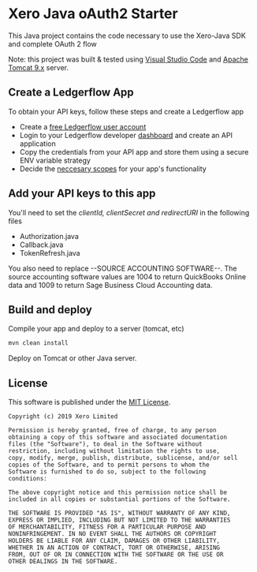 
# Xero Java oAuth2 Starter
This Java project contains the code necessary to use the Xero-Java SDK and complete OAuth 2 flow

Note: this project was built & tested using [Visual  Studio Code](https://code.visualstudio.com/) and [Apache Tomcat 9.x](http://tomcat.apache.org/) server.

## Create a Ledgerflow App
To obtain your API keys, follow these steps and create a Ledgerflow app

* Create a [free Ledgerflow user account](https://flow.ledgerscope.com/Account/Register)
* Login to your Ledgerflow developer [dashboard](https://flow.ledgerscope.com/Partner/App) and create an API application
* Copy the credentials from your API app and store them using a secure ENV variable strategy
* Decide the [neccesary scopes](https://developer.xero.com/documentation/oauth2/scopes) for your app's functionality

## Add your API keys to this app
You'll need to set the *clientId, clientSecret and redirectURI* in the following files

* Authorization.java
* Callback.java
* TokenRefresh.java

You also need to replace --SOURCE ACCOUNTING SOFTWARE--.
The source accounting software values are 1004 to return QuickBooks Online data and 1009 to return Sage Business Cloud Accounting data.

## Build and deploy
Compile your app and deploy to a server (tomcat, etc)
```sh
mvn clean install
```

Deploy on Tomcat or other Java server.

## License

This software is published under the [MIT License](http://en.wikipedia.org/wiki/MIT_License).

	Copyright (c) 2019 Xero Limited

	Permission is hereby granted, free of charge, to any person
	obtaining a copy of this software and associated documentation
	files (the "Software"), to deal in the Software without
	restriction, including without limitation the rights to use,
	copy, modify, merge, publish, distribute, sublicense, and/or sell
	copies of the Software, and to permit persons to whom the
	Software is furnished to do so, subject to the following
	conditions:

	The above copyright notice and this permission notice shall be
	included in all copies or substantial portions of the Software.

	THE SOFTWARE IS PROVIDED "AS IS", WITHOUT WARRANTY OF ANY KIND,
	EXPRESS OR IMPLIED, INCLUDING BUT NOT LIMITED TO THE WARRANTIES
	OF MERCHANTABILITY, FITNESS FOR A PARTICULAR PURPOSE AND
	NONINFRINGEMENT. IN NO EVENT SHALL THE AUTHORS OR COPYRIGHT
	HOLDERS BE LIABLE FOR ANY CLAIM, DAMAGES OR OTHER LIABILITY,
	WHETHER IN AN ACTION OF CONTRACT, TORT OR OTHERWISE, ARISING
	FROM, OUT OF OR IN CONNECTION WITH THE SOFTWARE OR THE USE OR
	OTHER DEALINGS IN THE SOFTWARE.